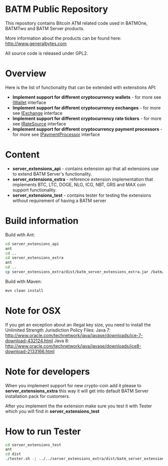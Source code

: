 BATM Public Repository
===========

This repository contains Bitcoin ATM related code used in BATMOne, BATMTwo and BATM Server products.

More information about the products can be found here: http://www.generalbytes.com


All source code is released under GPL2.

Overview
========
Here is the list of functionality that can be extended with extenstions API:
* **Implement support for different cryptocurrency wallets** - for more see <a href="https://github.com/GENERALBYTESCOM/batm_public/blob/master/server_extensions_api/src/com/generalbytes/batm/server/extensions/IWallet.java">IWallet</a> interface
* **Implement support for different cryptocurrency exchanges** - for more see <a href="https://github.com/GENERALBYTESCOM/batm_public/blob/master/server_extensions_api/src/com/generalbytes/batm/server/extensions/IExchange.java">IExchange</a> interface
* **Implement support for different cryptocurrency rate tickers** - for more see <a href="https://github.com/GENERALBYTESCOM/batm_public/blob/master/server_extensions_api/src/com/generalbytes/batm/server/extensions/IRateSource.java">IRateSource</a> interface
* **Implement support for different cryptocurrency payment processors** - for more see <a href="https://github.com/GENERALBYTESCOM/batm_public/blob/master/server_extensions_api/src/com/generalbytes/batm/server/extensions/IPaymentProcessor.java">IPaymentProcessor</a> interface



Content
=======
* **server_extensions_api** - contains extension api that all extensions use to extend BATM Server's functionality.
* **server_extensions_extra** - reference extension implementation that implements BTC, LTC, DOGE, NLG, ICG, NBT, GRS and MAX coin support functionality.
* **server_extensions_test** - contains tester for testing the extensions without requirement of having a BATM server

Build information
=================

Build with Ant:
```bash
cd server_extensions_api
ant
cd ..
cd server_extensions_extra
ant
cd ..
cp server_extensions_extra/dist/batm_server_extensions_extra.jar /batm/app/master/extensions/
```


Build with Maven:
```bash
mvn clean install

```

Note for OSX
============

If you get an exception about an illegal key size, you need to install the Unlimited Strength Jurisdiction Policy Files:
Java 7: http://www.oracle.com/technetwork/java/javase/downloads/jce-7-download-432124.html
Java 8: http://www.oracle.com/technetwork/java/javase/downloads/jce8-download-2133166.html


Note for developers
===================
When you implement support for new crypto-coin add it please to **server_extensions_extra** this way it will get into default BATM Server installation pack for customers.

After you implement the the extension make sure you test it with Tester which you will find in **server_extensions_test**

How to run Tester
=================
```bash
cd server_extensions_test
ant
cd dist
./tester.sh -j ../../server_extensions_extra/dist/batm_server_extensions_extra.jar 
```

